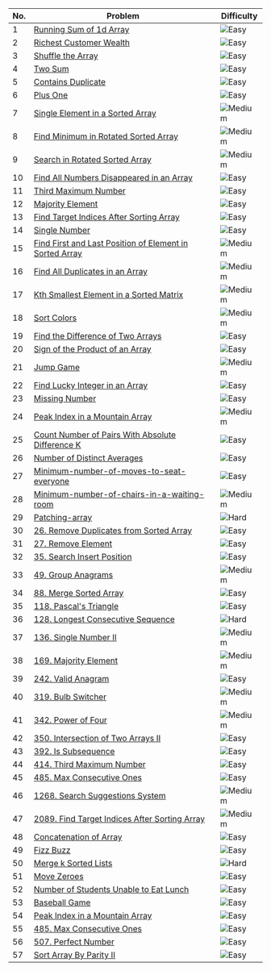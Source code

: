 | No. | Problem | Difficulty |
|-----|---------|------------|
| 1   | [Running Sum of 1d Array](https://leetcode.com/problems/running-sum-of-1d-array/) | ![Easy](https://img.shields.io/badge/-Easy-brightgreen) |
| 2   | [Richest Customer Wealth](https://leetcode.com/problems/richest-customer-wealth/) | ![Easy](https://img.shields.io/badge/-Easy-brightgreen) |
| 3   | [Shuffle the Array](https://leetcode.com/problems/shuffle-the-array/) | ![Easy](https://img.shields.io/badge/-Easy-brightgreen) |
| 4   | [Two Sum](https://leetcode.com/problems/two-sum/) | ![Easy](https://img.shields.io/badge/-Easy-brightgreen) |
| 5   | [Contains Duplicate](https://leetcode.com/problems/contains-duplicate/) | ![Easy](https://img.shields.io/badge/-Easy-brightgreen) |
| 6   | [Plus One](https://leetcode.com/problems/plus-one/) | ![Easy](https://img.shields.io/badge/-Easy-brightgreen) |
| 7   | [Single Element in a Sorted Array](https://leetcode.com/problems/single-element-in-a-sorted-array/) | ![Medium](https://img.shields.io/badge/-Medium-yellow) |
| 8   | [Find Minimum in Rotated Sorted Array](https://leetcode.com/problems/find-minimum-in-rotated-sorted-array/) | ![Medium](https://img.shields.io/badge/-Medium-yellow) |
| 9   | [Search in Rotated Sorted Array](https://leetcode.com/problems/search-in-rotated-sorted-array/) | ![Medium](https://img.shields.io/badge/-Medium-yellow) |
| 10  | [Find All Numbers Disappeared in an Array](https://leetcode.com/problems/find-all-numbers-disappeared-in-an-array/) | ![Easy](https://img.shields.io/badge/-Easy-brightgreen) |
| 11  | [Third Maximum Number](https://leetcode.com/problems/third-maximum-number/) | ![Easy](https://img.shields.io/badge/-Easy-brightgreen) |
| 12  | [Majority Element](https://leetcode.com/problems/majority-element/) | ![Easy](https://img.shields.io/badge/-Easy-brightgreen) |
| 13  | [Find Target Indices After Sorting Array](https://leetcode.com/problems/find-target-indices-after-sorting-array/) | ![Easy](https://img.shields.io/badge/-Easy-brightgreen) |
| 14  | [Single Number](https://leetcode.com/problems/single-number/) | ![Easy](https://img.shields.io/badge/-Easy-brightgreen) |
| 15  | [Find First and Last Position of Element in Sorted Array](https://leetcode.com/problems/find-first-and-last-position-of-element-in-sorted-array/) | ![Medium](https://img.shields.io/badge/-Medium-yellow) |
| 16  | [Find All Duplicates in an Array](https://leetcode.com/problems/find-all-duplicates-in-an-array/) | ![Medium](https://img.shields.io/badge/-Medium-yellow) |
| 17  | [Kth Smallest Element in a Sorted Matrix](https://leetcode.com/problems/kth-smallest-element-in-a-sorted-matrix/) | ![Medium](https://img.shields.io/badge/-Medium-yellow) |
| 18  | [Sort Colors](https://leetcode.com/problems/sort-colors/) | ![Medium](https://img.shields.io/badge/-Medium-yellow) |
| 19  | [Find the Difference of Two Arrays](https://leetcode.com/problems/find-the-difference-of-two-arrays/) | ![Easy](https://img.shields.io/badge/-Easy-brightgreen) |
| 20  | [Sign of the Product of an Array](https://leetcode.com/problems/sign-of-the-product-of-an-array/) | ![Easy](https://img.shields.io/badge/-Easy-brightgreen) |
| 21  | [Jump Game](https://leetcode.com/problems/jump-game/) | ![Medium](https://img.shields.io/badge/-Medium-yellow) |
| 22  | [Find Lucky Integer in an Array](https://leetcode.com/problems/find-lucky-integer-in-an-array/) | ![Easy](https://img.shields.io/badge/-Easy-brightgreen) |
| 23  | [Missing Number](https://leetcode.com/problems/missing-number/) | ![Easy](https://img.shields.io/badge/-Easy-brightgreen) |
| 24  | [Peak Index in a Mountain Array](https://leetcode.com/problems/peak-index-in-a-mountain-array/) | ![Medium](https://img.shields.io/badge/-Medium-yellow) |
| 25  | [Count Number of Pairs With Absolute Difference K](https://leetcode.com/problems/count-number-of-pairs-with-absolute-difference-k/) | ![Easy](https://img.shields.io/badge/-Easy-brightgreen) |
| 26  | [Number of Distinct Averages](https://leetcode.com/problems/number-of-distinct-averages/) | ![Easy](https://img.shields.io/badge/-Easy-brightgreen) |
| 27  | [Minimum-number-of-moves-to-seat-everyone](https://leetcode.com/problems/minimum-number-of-moves-to-seat-everyone/) | ![Easy](https://img.shields.io/badge/-Easy-brightgreen) |
| 28  | [Minimum-number-of-chairs-in-a-waiting-room](https://leetcode.com/problems/minimum-number-of-chairs-in-a-waiting-room/) | ![Medium](https://img.shields.io/badge/-Medium-yellow) |
| 29  | [Patching-array](https://leetcode.com/problems/patching-array/) | ![Hard](https://img.shields.io/badge/-Hard-red) |
| 30  | [26. Remove Duplicates from Sorted Array](https://leetcode.com/problems/remove-duplicates-from-sorted-array/) | ![Easy](https://img.shields.io/badge/-Easy-brightgreen) |
| 31  | [27. Remove Element](https://leetcode.com/problems/remove-element/) | ![Easy](https://img.shields.io/badge/-Easy-brightgreen) |
| 32  | [35. Search Insert Position](https://leetcode.com/problems/search-insert-position/) | ![Easy](https://img.shields.io/badge/-Easy-brightgreen) |
| 33  | [49. Group Anagrams](https://leetcode.com/problems/group-anagrams/) | ![Medium](https://img.shields.io/badge/-Medium-yellow) |
| 34  | [88. Merge Sorted Array](https://leetcode.com/problems/merge-sorted-array/) | ![Easy](https://img.shields.io/badge/-Easy-brightgreen) |
| 35  | [118. Pascal's Triangle](https://leetcode.com/problems/pascals-triangle/) | ![Easy](https://img.shields.io/badge/-Easy-brightgreen) |
| 36  | [128. Longest Consecutive Sequence](https://leetcode.com/problems/longest-consecutive-sequence/) | ![Hard](https://img.shields.io/badge/-Hard-red) |
| 37  | [136. Single Number II](https://leetcode.com/problems/single-number-ii/) | ![Medium](https://img.shields.io/badge/-Medium-yellow) |
| 38  | [169. Majority Element](https://leetcode.com/problems/majority-element/) | ![Medium](https://img.shields.io/badge/-Medium-yellow) |
| 39  | [242. Valid Anagram](https://leetcode.com/problems/valid-anagram/) | ![Easy](https://img.shields.io/badge/-Easy-brightgreen) |
| 40  | [319. Bulb Switcher](https://leetcode.com/problems/bulb-switcher/) | ![Medium](https://img.shields.io/badge/-Medium-yellow) |
| 41  | [342. Power of Four](https://leetcode.com/problems/power-of-four/) | ![Medium](https://img.shields.io/badge/-Medium-yellow) |
| 42  | [350. Intersection of Two Arrays II](https://leetcode.com/problems/intersection-of-two-arrays-ii/) | ![Easy](https://img.shields.io/badge/-Easy-brightgreen) |
| 43  | [392. Is Subsequence](https://leetcode.com/problems/is-subsequence/) | ![Easy](https://img.shields.io/badge/-Easy-brightgreen) |
| 44  | [414. Third Maximum Number](https://leetcode.com/problems/third-maximum-number/) | ![Easy](https://img.shields.io/badge/-Easy-brightgreen) |
| 45  | [485. Max Consecutive Ones](https://leetcode.com/problems/max-consecutive-ones/) | ![Easy](https://img.shields.io/badge/-Easy-brightgreen) |
| 46  | [1268. Search Suggestions System](https://leetcode.com/problems/search-suggestions-system/) | ![Medium](https://img.shields.io/badge/-Medium-yellow) |
| 47  | [2089. Find Target Indices After Sorting Array](https://leetcode.com/problems/find-target-indices-after-sorting-array/) | ![Medium](https://img.shields.io/badge/-Medium-yellow) |
| 48  | [Concatenation of Array](https://leetcode.com/problems/concatenation-of-array/) | ![Easy](https://img.shields.io/badge/-Easy-brightgreen) |
| 49  | [Fizz Buzz](https://leetcode.com/problems/fizz-buzz/) | ![Easy](https://img.shields.io/badge/-Easy-brightgreen) |
| 50  | [Merge k Sorted Lists](https://leetcode.com/problems/merge-k-sorted-lists/) | ![Hard](https://img.shields.io/badge/-Hard-red) |
| 51  | [Move Zeroes](https://leetcode.com/problems/move-zeroes/) | ![Easy](https://img.shields.io/badge/-Easy-brightgreen) |
| 52  | [Number of Students Unable to Eat Lunch](https://leetcode.com/problems/number-of-students-unable-to-eat-lunch/) | ![Easy](https://img.shields.io/badge/-Easy-brightgreen) |
| 53  | [Baseball Game](https://leetcode.com/problems/baseball-game/) | ![Easy](https://img.shields.io/badge/-Easy-brightgreen) |
| 54  | [Peak Index in a Mountain Array](https://leetcode.com/problems/peak-index-in-a-mountain-array/) | ![Easy](https://img.shields.io/badge/-Easy-brightgreen) |
| 55  | [485. Max Consecutive Ones](https://leetcode.com/problems/max-consecutive-ones/) | ![Easy](https://img.shields.io/badge/-Easy-brightgreen) |
| 56  | [507. Perfect Number](https://leetcode.com/problems/perfect-number/) | ![Easy](https://img.shields.io/badge/-Easy-brightgreen) |
| 57 | [Sort Array By Parity II](https://leetcode.com/problems/sort-array-by-parity-ii/)|  ![Easy](https://img.shields.io/badge/-Easy-brightgreen) |
